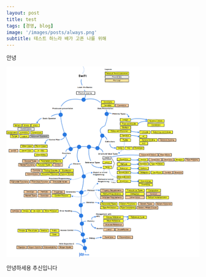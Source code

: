 ```yaml
---
layout: post
title: test
tags: [경영, blog]
image: '/images/posts/always.png'
subtitle: 테스트 하느라 배가 고픈 나를 위해
---
```


<div class='notice'>
안녕
</div>

![Swift Roadmap](/images/posts/20210725-swift-dev.png)

<div class='ps'>
안녕하세용 추신입니다
</div>